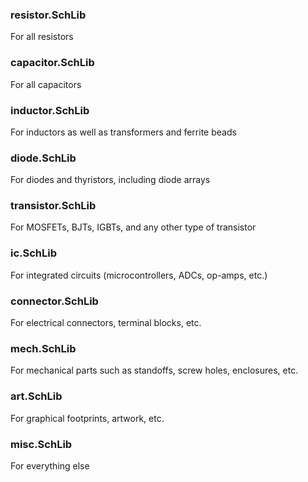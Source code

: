 ### resistor.SchLib
For all resistors

### capacitor.SchLib
For all capacitors

### inductor.SchLib
For inductors as well as transformers and ferrite beads

### diode.SchLib
For diodes and thyristors, including diode arrays

### transistor.SchLib
For MOSFETs, BJTs, IGBTs, and any other type of transistor

### ic.SchLib
For integrated circuits (microcontrollers, ADCs, op-amps, etc.)

### connector.SchLib
For electrical connectors, terminal blocks, etc.

### mech.SchLib
For mechanical parts such as standoffs, screw holes, enclosures, etc.

### art.SchLib
For graphical footprints, artwork, etc.

### misc.SchLib
For everything else